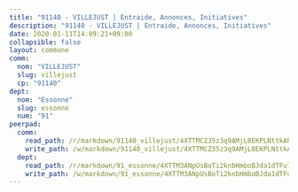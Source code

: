 ```yaml
---
title: "91140 - VILLEJUST | Entraide, Annonces, Initiatives"
description: "91140 - VILLEJUST | Entraide, Annonces, Initiatives"
date: 2020-01-11T14:09:21+09:00
collapsible: false
layout: commune
comm:
  nom: "VILLEJUST"
  slug: villejust
  cp: "91140"
dept:
  nom: "Essonne"
  slug: essonne
  num: "91"
peerpad:
  comm:
    read_path: /r/markdown/91140_villejust/4XTTMCZ35z3q9AMjL8EKPLNttkAhM8JPbMumG41Ef8h5XPX9M
    write_path: /w/markdown/91140_villejust/4XTTMCZ35z3q9AMjL8EKPLNttkAhM8JPbMumG41Ef8h5XPX9M-K3TgUPenv6SXAnwLxQP2ukb3fBAEk3d94KxpsLMJULh3LyS2bMHTYXAywkLCEoLJy7Pjr4GnskcPMN7JXdpeVJf4rq6pr58Ys6tCMiJqL7kp8C85AmW64vH6RQTmNV6RicgUvYLj
  dept:
    read_path: /r/markdown/91_essonne/4XTTM3ANpUsBoTi2knbHmboBJda1dTFu7ky8ZK9dB2RyMMfWF
    write_path: /w/markdown/91_essonne/4XTTM3ANpUsBoTi2knbHmboBJda1dTFu7ky8ZK9dB2RyMMfWF-K3TgUyWqeJSocSvH4aaj1ao8GVHVL7XNdUYQ4QUUeH9BAdnr24zoBJ2C3FCPvjfnNG6dyrzadtyfizxGKpMjZFU9wDjSpA4g6VtDcxL8iEmbLsyV9TFoF7XzgcRopbNZHgpYvcW3
---
```


